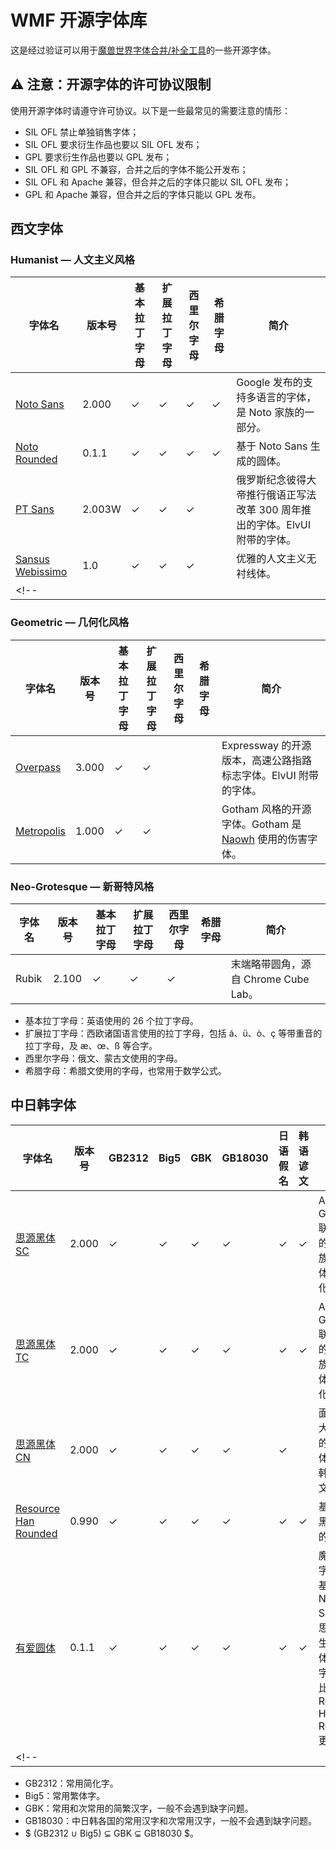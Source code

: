 # WMF 开源字体库

这是经过验证可以用于[魔兽世界字体合并/补全工具](https://github.com/CyanoHao/Warcraft-Font-Merger)的一些开源字体。

## ⚠️ 注意：开源字体的许可协议限制

使用开源字体时请遵守许可协议。以下是一些最常见的需要注意的情形：

* SIL OFL 禁止单独销售字体；
* SIL OFL 要求衍生作品也要以 SIL OFL 发布；
* GPL 要求衍生作品也要以 GPL 发布；
* SIL OFL 和 GPL 不兼容，合并之后的字体不能公开发布；
* SIL OFL 和 Apache 兼容，但合并之后的字体只能以 SIL OFL 发布；
* GPL 和 Apache 兼容，但合并之后的字体只能以 GPL 发布。

## 西文字体

### Humanist — 人文主义风格

| 字体名 | 版本号 | 基本拉丁字母 | 扩展拉丁字母 | 西里尔字母 | 希腊字母 | 简介 |
| ------ | ------ | ------------ | ------------ | ---------- | -------- | ---- |
| [Noto Sans](NotoSans/) | 2.000 | ✓ | ✓ | ✓ | ✓ | Google 发布的支持多语言的字体，是 Noto 家族的一部分。|
| [Noto Rounded](https://github.com/CyanoHao/Nowar-Rounded/tree/master/notor) | 0.1.1 | ✓ | ✓ | ✓ | ✓ | 基于 Noto Sans 生成的圆体。|
| [PT Sans](PTSans/) | 2.003W | ✓ | ✓ | ✓ | | 俄罗斯纪念彼得大帝推行俄语正写法改革 300 周年推出的字体。ElvUI 附带的字体。|
| [Sansus Webissimo](SansusWebbissimo/) | 1.0 | ✓ | ✓ | ✓ | | 优雅的人文主义无衬线体。|
<!-- |  |  |  |  |  |  |  | -->

### Geometric — 几何化风格

| 字体名 | 版本号 | 基本拉丁字母 | 扩展拉丁字母 | 西里尔字母 | 希腊字母 | 简介 |
| ------ | ------ | ------------ | ------------ | ---------- | -------- | ---- |
| [Overpass](Overpass/) | 3.000 | ✓ | ✓ | | | Expressway 的开源版本，高速公路指路标志字体。ElvUI 附带的字体。|
| [Metropolis](Metropolis/) | 1.000 | ✓ | ✓ | | | Gotham 风格的开源字体。Gotham 是 [Naowh](https://worldofwarcraft.com/en-gb/character/tarren-mill/Naowhxd) 使用的伤害字体。|

### Neo-Grotesque — 新哥特风格

| 字体名 | 版本号 | 基本拉丁字母 | 扩展拉丁字母 | 西里尔字母 | 希腊字母 | 简介 |
| ------ | ------ | ------------ | ------------ | ---------- | -------- | ---- |
| Rubik | 2.100 | ✓ | ✓ | ✓ | | 末端略带圆角，源自 Chrome Cube Lab。|

* 基本拉丁字母：英语使用的 26 个拉丁字母。
* 扩展拉丁字母：西欧诸国语言使用的拉丁字母，包括 á、ü、ò、ç 等带重音的拉丁字母，及 æ、œ、ß 等合字。
* 西里尔字母：俄文、蒙古文使用的字母。
* 希腊字母：希腊文使用的字母，也常用于数学公式。

## 中日韩字体

| 字体名 | 版本号 | GB2312 | Big5 | GBK | GB18030 | 日语假名 | 韩语谚文 | 简介 |
| ------ | ------ | ------ | ---- | --- | ------- | -------- | -------- | ---- |
| [思源黑体 SC](SourceHanSansSC/) | 2.000 | ✓ | ✓ | ✓ | ✓ | ✓ | ✓ | Adobe 和 Google 联合推出的黑体家族，为简体中文优化。|
| [思源黑体 TC](SourceHanSansTC/) | 2.000 | ✓ | ✓ | ✓ | ✓ | ✓ | ✓ | Adobe 和 Google 联合推出的黑体家族，为繁体中文优化。|
| [思源黑体 CN](SourceHanSansCN/) | 2.000 | ✓ | ✓ | ✓ | ✓ | ✓ |  | 面向中国大陆发布的思源黑体，不含韩语谚文。|
| [Resource Han Rounded](https://github.com/CyanoHao/Resource-Han-Rounded) | 0.990 | ✓ | ✓ | ✓ | ✓ | ✓ | ✓ | 基于思源黑体生成的圆体。|
| [有爱圆体](https://github.com/CyanoHao/Nowar-Rounded) | 0.1.1 | ✓ | ✓ | ✓ | ✓ | ✓ | ✓ | 魔兽世界字体包。基于 Noto Sans 和思源黑体生成的圆体，西文字符效果比 Resource Han Rounded 更好。|
<!-- |  |  |  |  |  |  |  |  |  | -->

* GB2312：常用简化字。
* Big5：常用繁体字。
* GBK：常用和次常用的简繁汉字，一般不会遇到缺字问题。
* GB18030：中日韩各国的常用汉字和次常用汉字，一般不会遇到缺字问题。
* $ (GB2312 ∪ Big5) ⊊ GBK ⊊ GB18030 $。